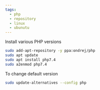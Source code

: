 ```yaml
---
tags:
  - php
  - repository
  - linux
  - ubunutu
---
```



Install various PHP versions

```bash
sudo add-apt-repository -y ppa:ondrej/php
sudo apt update
sudo apt install php7.4
sudo a2enmod php7.4
```

To change default version
```bash
sudo update-alternatives --config php
```